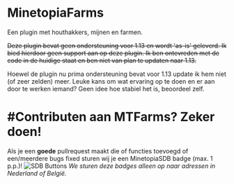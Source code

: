 # MinetopiaFarms
Een plugin met houthakkers, mijnen en farmen.

~~Deze plugin bevat geen ondersteuning voor 1.13 en wordt 'as-is' geleverd. Ik bied hierdoor geen support aan op deze plugin. Ik ben ontevreden met de code in de huidige staat en ben niet van plan te updaten naar 1.13.~~

Hoewel de plugin nu prima ondersteuning bevat voor 1.13 update ik hem niet (of zeer zelden) meer. Leuke kans om wat ervaring op te doen en er aan door te werken iemand? Geen idee hoe stabiel het is, beoordeel zelf.

#Contributen aan MTFarms? Zeker doen!
======
Als je een **goede** pullrequest maakt die of functies toevoegd of een/meerdere bugs fixed sturen wij je een MinetopiaSDB badge (max. 1 p.p.)! 
![SDB Buttons](https://cdn.discordapp.com/attachments/389835875082698752/547393942329753600/IMG_20190219_132501.png)
*We sturen deze badges alleen op naar adressen in Nederland of België.*
